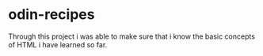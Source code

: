 # odin-recipes

Through this project i was able to make sure that i know the basic concepts of HTML i have learned so far.